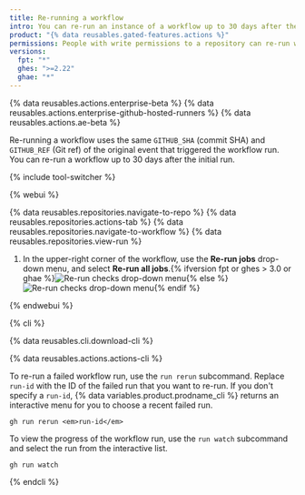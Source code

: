 ```yaml
---
title: Re-running a workflow
intro: You can re-run an instance of a workflow up to 30 days after the initial run.
product: "{% data reusables.gated-features.actions %}"
permissions: People with write permissions to a repository can re-run workflows in the repository.
versions:
  fpt: "*"
  ghes: ">=2.22"
  ghae: "*"
---
```


{% data reusables.actions.enterprise-beta %}
{% data reusables.actions.enterprise-github-hosted-runners %}
{% data reusables.actions.ae-beta %}

Re-running a workflow uses the same `GITHUB_SHA` (commit SHA) and `GITHUB_REF` (Git ref) of the original event that triggered the workflow run. You can re-run a workflow up to 30 days after the initial run.

{% include tool-switcher %}

{% webui %}

{% data reusables.repositories.navigate-to-repo %}
{% data reusables.repositories.actions-tab %}
{% data reusables.repositories.navigate-to-workflow %}
{% data reusables.repositories.view-run %}

1. In the upper-right corner of the workflow, use the **Re-run jobs** drop-down menu, and select **Re-run all jobs**.{% ifversion fpt or ghes > 3.0 or ghae %}![Re-run checks drop-down menu](/assets/images/help/repository/rerun-checks-drop-down-updated.png){% else %}![Re-run checks drop-down menu](/assets/images/help/repository/rerun-checks-drop-down.png){% endif %}

{% endwebui %}

{% cli %}

{% data reusables.cli.download-cli %}

{% data reusables.actions.actions-cli %}

To re-run a failed workflow run, use the `run rerun` subcommand. Replace `run-id` with the ID of the failed run that you want to re-run. If you don't specify a `run-id`, {% data variables.product.prodname_cli %} returns an interactive menu for you to choose a recent failed run.

```shell
gh run rerun <em>run-id</em>
```

To view the progress of the workflow run, use the `run watch` subcommand and select the run from the interactive list.

```shell
gh run watch
```

{% endcli %}
